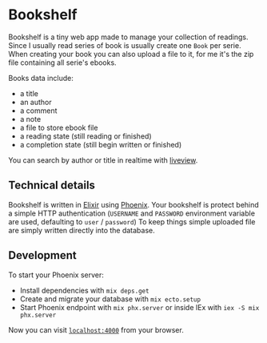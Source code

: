 # Bookshelf

Bookshelf is a tiny web app made to manage your collection of readings.
Since I usually read series of book is usually create one `Book` per serie.
When creating your book you can also upload a file to it, for me it's the zip file
containing all serie's ebooks.

Books data include:

- a title
- an author
- a comment
- a note
- a file to store ebook file
- a reading state (still reading or finished)
- a completion state (still begin written or finished)

You can search by author or title in realtime with [liveview](https://hexdocs.pm/phoenix_live_view/Phoenix.LiveView.html).

## Technical details

Bookshelf is written in [Elixir](https://elixir-lang.org/) using [Phoenix](https://www.phoenixframework.org/).
Your bookshelf is protect behind a simple HTTP authentication (`USERNAME` and `PASSWORD` environment variable are used, defaulting to `user` / `password`)
To keep things simple uploaded file are simply written directly into the database.

## Development

To start your Phoenix server:

  * Install dependencies with `mix deps.get`
  * Create and migrate your database with `mix ecto.setup`
  * Start Phoenix endpoint with `mix phx.server` or inside IEx with `iex -S mix phx.server`

Now you can visit [`localhost:4000`](http://localhost:4000) from your browser.
